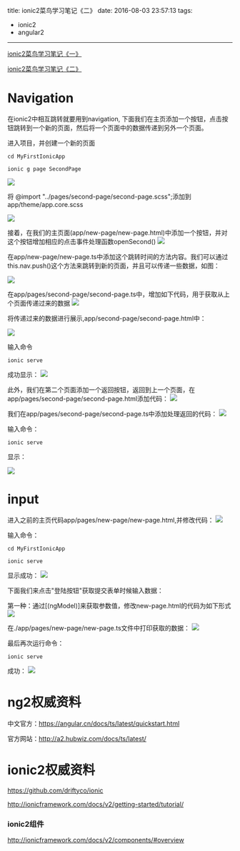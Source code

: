 title: ionic2菜鸟学习笔记《二》
date: 2016-08-03 23:57:13
tags:
  - ionic2
  - angular2
---

[ionic2菜鸟学习笔记《一》](http://meiminjun.github.io/2016/08/01/ionic2%E5%AD%A6%E4%B9%A0%E7%AC%94%E8%AE%B0%E3%80%8A%E4%B8%80%E3%80%8B/)

[ionic2菜鸟学习笔记《二》](http://meiminjun.github.io/2016/08/03/ionic2%E5%AD%A6%E4%B9%A0%E7%AC%94%E8%AE%B0%E3%80%8A%E4%BA%8C%E3%80%8B/)

# Navigation

在ionic2中相互跳转就要用到navigation,
下面我们在主页添加一个按钮，点击按钮跳转到一个新的页面，然后将一个页面中的数据传递到另外一个页面。

进入项目，并创建一个新的页面
```
cd MyFirstIonicApp

ionic g page SecondPage
```

![](http://ww2.sinaimg.cn/large/69a9ed59gw1f6gxeqo0s3j20hp052gmb.jpg)

将 @import "../pages/second-page/second-page.scss";添加到app/theme/app.core.scss

![](http://ww1.sinaimg.cn/large/69a9ed59gw1f6gylsrhlmj20ci04ut98.jpg)

接着，在我们的主页面(app/new-page/new-page.html)中添加一个按钮，并对这个按钮增加相应的点击事件处理函数openSecond()
![](http://ww4.sinaimg.cn/large/69a9ed59gw1f6gzb3mod8j20ds07ct9m.jpg)

在app/new-page/new-page.ts中添加这个跳转时间的方法内容。我们可以通过
this.nav.push()这个方法来跳转到新的页面，并且可以传递一些数据，如图：

![](http://ww3.sinaimg.cn/large/69a9ed59gw1f6gzfbqyoxj20l50k6tdz.jpg)

在app/pages/second-page/second-page.ts中，增加如下代码，用于获取从上个页面传递过来的数据
![](http://ww4.sinaimg.cn/large/69a9ed59gw1f6gzh6uds1j20ix0dyn05.jpg)

将传递过来的数据进行展示,app/second-page/second-page.html中：

![](http://ww1.sinaimg.cn/large/69a9ed59gw1f6gzhn130gj207u05m0sy.jpg)

输入命令
```
ionic serve
```

成功显示：
![](http://ww1.sinaimg.cn/large/69a9ed59gw1f6gzvxds6kg20db0flwgx.gif)


此外，我们在第二个页面添加一个返回按钮，返回到上一个页面，在app/pages/second-page/second-page.html添加代码：
![](http://ww3.sinaimg.cn/large/69a9ed59gw1f6h01juoqrj20f406y0te.jpg)

我们在app/pages/second-page/second-page.ts中添加处理返回的代码：
![](http://ww4.sinaimg.cn/large/69a9ed59gw1f6h048aw5sj20al07t0th.jpg)

输入命令：
```
ionic serve
```

显示：

![](http://ww1.sinaimg.cn/large/69a9ed59gw1f6h080yd17g20db0dn0ze.gif)

# input

进入之前的主页代码app/pages/new-page/new-page.html,并修改代码：
![](http://ww1.sinaimg.cn/large/69a9ed59gw1f6i545xwt3j20ec0b2gnc.jpg)

输入命令：
```
cd MyFirstIonicApp

ionic serve
```

显示成功：
![](http://ww2.sinaimg.cn/large/69a9ed59gw1f6i4ylhb0lj207y0ccaal.jpg)

下面我们来点击"登陆按钮"获取提交表单时候输入数据：

第一种：通过[(ngModel)]来获取参数值，修改new-page.html的代码为如下形式
![](http://ww4.sinaimg.cn/large/69a9ed59gw1f6i5bch40aj20eh0aymz5.jpg)

在./app/pages/new-page/new-page.ts文件中打印获取的数据：
![](http://ww2.sinaimg.cn/large/69a9ed59gw1f6i5khtiy8j20l80h5q5j.jpg)

最后再次运行命令：
```
ionic serve
```

成功：
![](http://ww2.sinaimg.cn/large/69a9ed59gw1f6i5lbw6moj20ii0dewhh.jpg)

# ng2权威资料

中文官方：https://angular.cn/docs/ts/latest/quickstart.html

官方网站：http://a2.hubwiz.com/docs/ts/latest/

# ionic2权威资料

https://github.com/driftyco/ionic

http://ionicframework.com/docs/v2/getting-started/tutorial/

### ionic2组件

http://ionicframework.com/docs/v2/components/#overview
